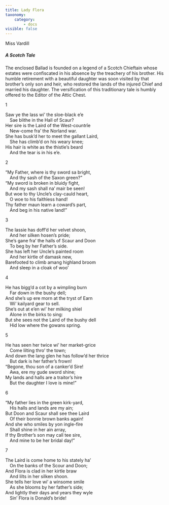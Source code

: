 ```yaml
---
title: Lady Flora
taxonomy:
    category:
        - docs
visible: false
---
```


<div class="author">Miss Vardill</div>

##### A Scotch Tale

The enclosed Ballad is founded on a legend of a Scotch Chieftain whose estates were confiscated in his absence by the treachery of his brother. His humble retirement with a beautiful daughter was soon visited by that brother’s only son and heir, who restored the lands of the injured Chief and married his daughter. The versification of this traditionary tale is humbly offered to the Editor of the Attic Chest.

1

Saw ye the lass wi’ the sloe-black e’e  
&emsp;Sae blithe in the Hall of Scaur?  
Her sire is the Laird of the West-countrîe  
&emsp;New-come fra’ the Norland war.  
She has busk’d her to meet the gallant Laird,  
&emsp;She has climb’d on his weary knee;  
His hair is white as the thistle’s beard  
&emsp;And the tear is in his e’e.

2

“My Father, where is thy sword sa bright,  
&emsp;And thy sash of the Saxon green?”  
“My sword is broken in bluidy fight,  
&emsp;And my sash shall na’ mair be seen!  
But woe to thy Uncle’s clay-cauld heart,  
&emsp;O woe to his faithless hand!  
Thy father maun learn a coward’s part,  
&emsp;And beg in his native land!”

3

The lassie has doff’d her velvet shoon,  
&emsp;And her silken hosen’s pride;  
She’s gane fra’ the halls of Scaur and Doon  
&emsp;To beg by her Father’s side.  
She has left her Uncle’s painted room  
&emsp;And her kirtle of damask new,  
Barefooted to climb amang highland broom  
&emsp;And sleep in a cloak of woo’

4

He has bigg’d a cot by a wimpling burn  
&emsp;Far down in the bushy dell;  
And she’s up ere morn at the tryst of Earn  
&emsp;Wi’ kailyard gear to sell.  
She’s out at e’en wi’ her milking shiel  
&emsp;Alone in the birks to sing:  
But she sees not the Laird of the bushy dell  
&emsp;Hid low where the gowans spring.

5

He has seen her twice wi’ her market-grice  
&emsp;Come lilting thro’ the town;  
And down the lang glen he has follow’d her thrice  
&emsp;But dark is her father’s frown!  
“Begone, thou son of a canker’d Sire!  
&emsp;Awa, ere my gude sword shine;  
My lands and halls are a traitor’s hire  
&emsp;But the daughter I love is mine!”

6

“My father lies in the green kirk-yard,  
&emsp;His halls and lands are my ain;  
But Doon and Scaur shall see thee Laird  
&emsp;Of their bonnie brown banks again!  
And she who smiles by yon ingle-fire  
&emsp;Shall shine in her ain array,  
If thy Brother’s son may call tee sire,  
&emsp;And mine to be her bridal day!”

7

The Laird is come home to his stately ha’  
&emsp;On the banks of the Scour and Doon;  
And Flora is clad in her kirtle braw  
&emsp;And lilts in her silken shoon.  
She tells her love wi’ a winsome smile  
&emsp;As she blooms by her father’s side;  
And lightly their days and years they wyle  
&emsp;Sin’ Flora is Donald’s bride!